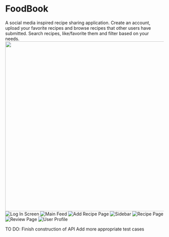# FoodBook

A social media inspired recipe sharing application. 
Create an account, upload your favorite recipes and browse recipes that other users have submitted. Search recipes, like/favorite them and
filter based on your needs.
<img src=http://i.imgur.com/DB6xxbG.png width=960 height=540 />
![Log In Screen](http://i.imgur.com/DB6xxbG.png "Log In Screen")
![Main Feed](http://i.imgur.com/yilrfOu.png "Main Feed")
![Add Recipe Page](http://i.imgur.com/YsDBQQ9.png "Add Recipe Page")
![Sidebar](http://i.imgur.com/Q0xlmH3.png "Sidebar")
![Recipe Page](http://i.imgur.com/VIXr48d.png "Recipe Page")
![Review Page](http://i.imgur.com/QNK8fhK.png "Review Page")
![User Profile](http://i.imgur.com/FU2ubhE.png "User Profile")

TO DO: Finish construction of API
       Add more appropriate test cases

